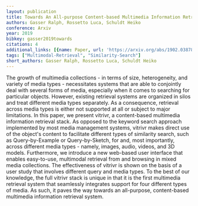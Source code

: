 ```yaml
---
layout: publication
title: Towards An All-purpose Content-based Multimedia Information Retrieval System
authors: Gasser Ralph, Rossetto Luca, Schuldt Heiko
conference: Arxiv
year: 2019
bibkey: gasser2019towards
citations: 4
additional_links: [{name: Paper, url: 'https://arxiv.org/abs/1902.03878'}]
tags: ["Multimodal-Retrieval", "Similarity-Search"]
short_authors: Gasser Ralph, Rossetto Luca, Schuldt Heiko
---
```

The growth of multimedia collections - in terms of size, heterogeneity, and
variety of media types - necessitates systems that are able to conjointly deal
with several forms of media, especially when it comes to searching for
particular objects. However, existing retrieval systems are organized in silos
and treat different media types separately. As a consequence, retrieval across
media types is either not supported at all or subject to major limitations. In
this paper, we present vitrivr, a content-based multimedia information
retrieval stack. As opposed to the keyword search approach implemented by most
media management systems, vitrivr makes direct use of the object's content to
facilitate different types of similarity search, such as Query-by-Example or
Query-by-Sketch, for and, most importantly, across different media types -
namely, images, audio, videos, and 3D models. Furthermore, we introduce a new
web-based user interface that enables easy-to-use, multimodal retrieval from
and browsing in mixed media collections. The effectiveness of vitrivr is shown
on the basis of a user study that involves different query and media types. To
the best of our knowledge, the full vitrivr stack is unique in that it is the
first multimedia retrieval system that seamlessly integrates support for four
different types of media. As such, it paves the way towards an all-purpose,
content-based multimedia information retrieval system.
